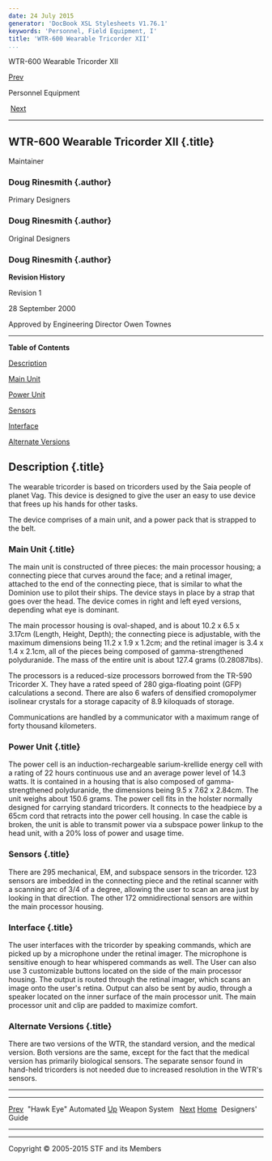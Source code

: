 ```yaml
---
date: 24 July 2015
generator: 'DocBook XSL Stylesheets V1.76.1'
keywords: 'Personnel, Field Equipment, I'
title: 'WTR-600 Wearable Tricorder XII'
...
```


WTR-600 Wearable Tricorder XII

[Prev](sentrygun.html) 

Personnel Equipment

 [Next](guide.html)

* * * * *

WTR-600 Wearable Tricorder XII {.title}
------------------------------

Maintainer

### Doug Rinesmith {.author}

Primary Designers

### Doug Rinesmith {.author}

Original Designers

### Doug Rinesmith {.author}

**Revision History**

Revision 1

28 September 2000

Approved by Engineering Director Owen Townes

* * * * *

**Table of Contents**

[Description](wtr-600.html#idp140478707100352)

[Main Unit](wtr-600.html#idp140478707102128)

[Power Unit](wtr-600.html#idp140478707105728)

[Sensors](wtr-600.html#idp140478707107616)

[Interface](wtr-600.html#idp140478707109184)

[Alternate Versions](wtr-600.html#idp140478707110976)

Description {.title}
-----------

The wearable tricorder is based on tricorders used by the Saia people of
planet Vag. This device is designed to give the user an easy to use
device that frees up his hands for other tasks.

The device comprises of a main unit, and a power pack that is strapped
to the belt.

### Main Unit {.title}

The main unit is constructed of three pieces: the main processor
housing; a connecting piece that curves around the face; and a retinal
imager, attached to the end of the connecting piece, that is similar to
what the Dominion use to pilot their ships. The device stays in place by
a strap that goes over the head. The device comes in right and left eyed
versions, depending what eye is dominant.

The main processor housing is oval-shaped, and is about 10.2 x 6.5 x
3.17cm (Length, Height, Depth); the connecting piece is adjustable, with
the maximum dimensions being 11.2 x 1.9 x 1.2cm; and the retinal imager
is 3.4 x 1.4 x 2.1cm, all of the pieces being composed of
gamma-strengthened polyduranide. The mass of the entire unit is about
127.4 grams (0.28087lbs).

The processors is a reduced-size processors borrowed from the TR-590
Tricorder X. They have a rated speed of 280 giga-floating point (GFP)
calculations a second. There are also 6 wafers of densified cromopolymer
isolinear crystals for a storage capacity of 8.9 kiloquads of storage.

Communications are handled by a communicator with a maximum range of
forty thousand kilometers.

### Power Unit {.title}

The power cell is an induction-rechargeable sarium-krellide energy cell
with a rating of 22 hours continuous use and an average power level of
14.3 watts. It is contained in a housing that is also composed of
gamma-strengthened polyduranide, the dimensions being 9.5 x 7.62 x
2.84cm. The unit weighs about 150.6 grams. The power cell fits in the
holster normally designed for carrying standard tricorders. It connects
to the headpiece by a 65cm cord that retracts into the power cell
housing. In case the cable is broken, the unit is able to transmit power
via a subspace power linkup to the head unit, with a 20% loss of power
and usage time.

### Sensors {.title}

There are 295 mechanical, EM, and subspace sensors in the tricorder. 123
sensors are imbedded in the connecting piece and the retinal scanner
with a scanning arc of 3/4 of a degree, allowing the user to scan an
area just by looking in that direction. The other 172 omnidirectional
sensors are within the main processor housing.

### Interface {.title}

The user interfaces with the tricorder by speaking commands, which are
picked up by a microphone under the retinal imager. The microphone is
sensitive enough to hear whispered commands as well. The User can also
use 3 customizable buttons located on the side of the main processor
housing. The output is routed through the retinal imager, which scans an
image onto the user's retina. Output can also be sent by audio, through
a speaker located on the inner surface of the main processor unit. The
main processor unit and clip are padded to maximize comfort.

### Alternate Versions {.title}

There are two versions of the WTR, the standard version, and the medical
version. Both versions are the same, except for the fact that the
medical version has primarily biological sensors. The separate sensor
found in hand-held tricorders is not needed due to increased resolution
in the WTR's sensors.

* * * * *

  ------------------------ ------------------------ ------------------------
  [Prev](sentrygun.html)   "Hawk Eye" Automated
  [Up](equip.html)         Weapon System 
   [Next](guide.html)      [Home](../index.html)
                            Designers' Guide
  ------------------------ ------------------------ ------------------------

* * * * *

Copyright © 2005-2015 STF and its Members
